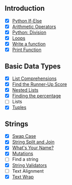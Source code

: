 ## Introduction

- [x] [Python If-Else](https://github.com/rdvnabay/hackerrank-python/blob/main/Introduction/python_If_else.py)
- [x] [Arithmetic Operators](https://github.com/rdvnabay/hackerrank-python/blob/main/Introduction/arithmetic_operators.py) 
- [x] [Python: Division](https://github.com/rdvnabay/hackerrank-python/blob/main/Introduction/python_division.py)
- [x] [Loops](https://github.com/rdvnabay/hackerrank-python/blob/main/Introduction/loops.py) 
- [x] [Write a function](https://github.com/rdvnabay/hackerrank-python/blob/main/Introduction/write_a_function.py)
- [x] [Print Function](https://github.com/rdvnabay/hackerrank-python/blob/main/Introduction/print_function.py)

## Basic Data Types

- [x] [List Comprehensions](https://github.com/rdvnabay/hackerrank-python/blob/main/BasicDataTypes/list_comprehensions.py)
- [x] [Find the Runner-Up Score](https://github.com/rdvnabay/hackerrank-python/blob/main/BasicDataTypes/find_the_runner-up_score.py)
- [x] [Nested Lists](https://github.com/rdvnabay/hackerrank-python/blob/main/BasicDataTypes/nested_lists.py)
- [x] [Finding the percentage](https://github.com/rdvnabay/hackerrank-python/blob/main/BasicDataTypes/finding_the_percentage.py)
- [ ] Lists
- [x] [Tuples](https://github.com/rdvnabay/hackerrank-python/blob/main/BasicDataTypes/tuples.py)

## Strings

- [x] [Swap Case](https://github.com/rdvnabay/hackerrank-python/blob/main/Strings/swap_case.py)
- [x] [String Split and Join](https://github.com/rdvnabay/hackerrank-python/blob/main/Strings/string_split_and_join.py)
- [x] [What's Your Name?](https://github.com/rdvnabay/hackerrank-python/blob/main/Strings/whats_your_name.py)
- [x] [Mutations](https://github.com/rdvnabay/hackerrank-python/blob/main/Strings/mutations.py)
- [ ] Find a string
- [x] [String Validators](https://github.com/rdvnabay/hackerrank-python/blob/main/Strings/string_validators.py)
- [ ] Text Alignment
- [x] [Text Wrap](https://github.com/rdvnabay/hackerrank-python/blob/main/Strings/text_wrap.py)

